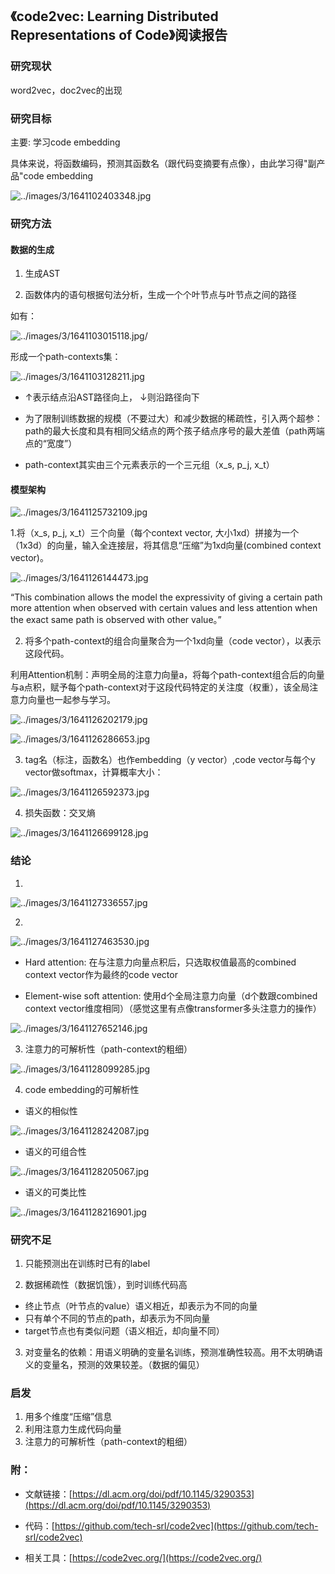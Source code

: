 ## 《code2vec: Learning Distributed Representations of Code》阅读报告

### 研究现状
word2vec，doc2vec的出现


### 研究目标

主要: 学习code embedding

具体来说，将函数编码，预测其函数名（跟代码变摘要有点像），由此学习得"副产品"code embedding

![../images/3/1641102403348.jpg](../images/3/1641102403348.jpg)

### 研究方法

#### 数据的生成
1. 生成AST

2. 函数体内的语句根据句法分析，生成一个个叶节点与叶节点之间的路径

如有：

![../images/3/1641103015118.jpg/](../images/3/1641103015118.jpg)

形成一个path-contexts集：

![../images/3/1641103128211.jpg](../images/3/1641103128211.jpg)

* ↑表示结点沿AST路径向上， ↓则沿路径向下

* 为了限制训练数据的规模（不要过大）和减少数据的稀疏性，引入两个超参：path的最大长度和具有相同父结点的两个孩子结点序号的最大差值（path两端点的“宽度”）

* path-context其实由三个元素表示的一个三元组（x_s, p_j, x_t）

#### 模型架构

![../images/3/1641125732109.jpg](../images/3/1641125732109.jpg)

1.将（x_s, p_j, x_t）三个向量（每个context vector, 大小1xd）拼接为一个（1x3d）的向量，输入全连接层，将其信息“压缩”为1xd向量(combined context vector)。

![../images/3/1641126144473.jpg](../images/3/1641126144473.jpg)

“This combination allows the model the expressivity of giving a certain path more attention when observed with certain values and less attention when the exact same path is observed with other value。”


2. 将多个path-context的组合向量聚合为一个1xd向量（code vector），以表示这段代码。

利用Attention机制：声明全局的注意力向量a，将每个path-context组合后的向量与a点积，赋予每个path-context对于这段代码特定的关注度（权重），该全局注意力向量也一起参与学习。

![../images/3/1641126202179.jpg](../images/3/1641126202179.jpg)

![../images/3/1641126286653.jpg](../images/3/1641126286653.jpg)

3. tag名（标注，函数名）也作embedding（y vector）,code vector与每个y vector做softmax，计算概率大小：

![../images/3/1641126592373.jpg](../images/3/1641126592373.jpg)

4. 损失函数：交叉熵

![../images/3/1641126699128.jpg](../images/3/1641126699128.jpg)


### 结论

1. 
![../images/3/1641127336557.jpg](../images/3/1641127336557.jpg)

2. 
![../images/3/1641127463530.jpg](../images/3/1641127463530.jpg)

* Hard attention: 在与注意力向量点积后，只选取权值最高的combined context vector作为最终的code vector

* Element-wise soft attention: 使用d个全局注意力向量（d个数跟combined context vector维度相同）（感觉这里有点像transformer多头注意力的操作）

![../images/3/1641127652146.jpg](../images/3/1641127652146.jpg)

3. 注意力的可解析性（path-context的粗细）

![../images/3/1641128099285.jpg](../images/3/1641128099285.jpg)

4. code embedding的可解析性

* 语义的相似性

![../images/3/1641128242087.jpg](../images/3/1641128242087.jpg)

* 语义的可组合性

![../images/3/1641128205067.jpg](../images/3/1641128205067.jpg)

* 语义的可类比性

![../images/3/1641128216901.jpg](../images/3/1641128216901.jpg)


### 研究不足

1. 只能预测出在训练时已有的label

2. 数据稀疏性（数据饥饿），到时训练代码高
* 终止节点（叶节点的value）语义相近，却表示为不同的向量
* 只有单个不同的节点的path，却表示为不同向量
* target节点也有类似问题（语义相近，却向量不同）

3. 对变量名的依赖：用语义明确的变量名训练，预测准确性较高。用不太明确语义的变量名，预测的效果较差。（数据的偏见）

### 启发

1. 用多个维度“压缩”信息
2. 利用注意力生成代码向量
3. 注意力的可解析性（path-context的粗细）

### 附：

* 文献链接：[https://dl.acm.org/doi/pdf/10.1145/3290353](https://dl.acm.org/doi/pdf/10.1145/3290353)

* 代码：[https://github.com/tech-srl/code2vec](https://github.com/tech-srl/code2vec)

* 相关工具：[https://code2vec.org/](https://code2vec.org/)